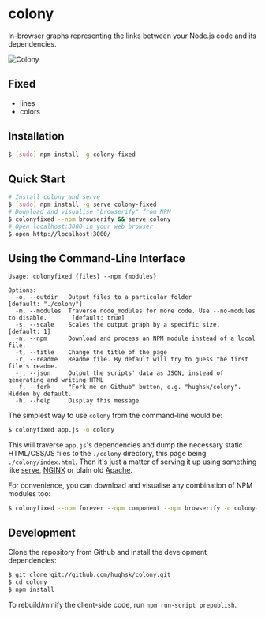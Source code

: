 # colony

In-browser graphs representing the links between your Node.js code and its
dependencies.

![Colony](http://hughsk.github.com/colony/img/screenshot-semi.png)

## Fixed

* lines
* colors

## Installation

``` bash
$ [sudo] npm install -g colony-fixed
```

## Quick Start

``` bash
# Install colony and serve
$ [sudo] npm install -g serve colony-fixed
# Download and visualise "browserify" from NPM
$ colonyfixed --npm browserify && serve colony
# Open localhost:3000 in your web browser
$ open http://localhost:3000/
```

## Using the Command-Line Interface

```
Usage: colonyfixed {files} --npm {modules}

Options:
  -o, --outdir   Output files to a particular folder                                     [default: "./colony"]
  -m, --modules  Traverse node_modules for more code. Use --no-modules to disable.       [default: true]
  -s, --scale    Scales the output graph by a specific size.                             [default: 1]
  -n, --npm      Download and process an NPM module instead of a local file.
  -t, --title    Change the title of the page
  -r, --readme   Readme file. By default will try to guess the first file's readme.
  -j, --json     Output the scripts' data as JSON, instead of generating and writing HTML
  -f, --fork     "Fork me on Github" button, e.g. "hughsk/colony". Hidden by default.
  -h, --help     Display this message
```

The simplest way to use `colony` from the command-line would be:

``` bash
$ colonyfixed app.js -o colony
```

This will traverse `app.js`'s dependencies and dump the necessary static
HTML/CSS/JS files to the `./colony` directory, this page being
`./colony/index.html`. Then it's just a matter of serving it up using something
like [serve](http://npm.im/serve), [NGINX](http://nginx.org) or plain old 
[Apache](http://apache.org/).

For convenience, you can download and visualise any combination of NPM modules
too:

``` bash
$ colonyfixed --npm forever --npm component --npm browserify -o colony-npm
```

## Development

Clone the repository from Github and install the development dependencies:

``` bash
$ git clone git://github.com/hughsk/colony.git
$ cd colony
$ npm install
```

To rebuild/minify the client-side code, run `npm run-script prepublish`.
